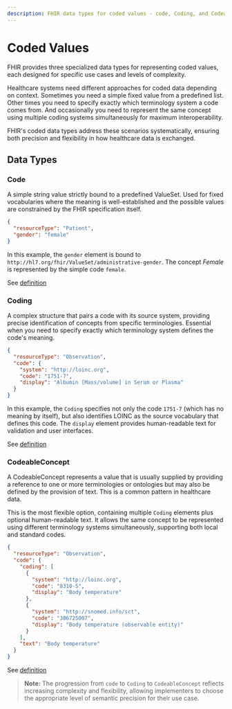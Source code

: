 ```yaml
---
description: FHIR data types for coded values - code, Coding, and CodeableConcept with examples and use cases
---
```


# Coded Values

FHIR provides three specialized data types for representing coded values, each designed for specific use cases and levels of complexity.

Healthcare systems need different approaches for coded data depending on context. Sometimes you need a simple fixed value from a predefined list. Other times you need to specify exactly which terminology system a code comes from. And occasionally you need to represent the same concept using multiple coding systems simultaneously for maximum interoperability.

FHIR's coded data types address these scenarios systematically, ensuring both precision and flexibility in how healthcare data is exchanged.

## Data Types

### Code

A simple string value strictly bound to a predefined ValueSet. Used for fixed vocabularies where the meaning is well-established and the possible values are constrained by the FHIR specification itself.

```json
{
  "resourceType": "Patient", 
  "gender": "female"
}
```

In this example, the `gender` element is bound to `http://hl7.org/fhir/ValueSet/administrative-gender`. The concept *Female* is represented by the simple code `female`.

See [definition](https://www.hl7.org/fhir/R4/datatypes.html#code)

### Coding

A complex structure that pairs a code with its source system, providing precise identification of concepts from specific terminologies. Essential when you need to specify exactly which terminology system defines the code's meaning.

```json
{
  "resourceType": "Observation",
  "code": {
    "system": "http://loinc.org",
    "code": "1751-7", 
    "display": "Albumin [Mass/volume] in Serum or Plasma"
  }
}
```

In this example, the `Coding` specifies not only the code `1751-7` (which has no meaning by itself), but also identifies LOINC as the source vocabulary that defines this code. The `display` element provides human-readable text for validation and user interfaces.

See [definition](https://www.hl7.org/fhir/R4/datatypes.html#coding)

### CodeableConcept

A CodeableConcept represents a value that is usually supplied by providing a reference to one or more terminologies or ontologies but may also be defined by the provision of text. This is a common pattern in healthcare data.

This is the most flexible option, containing multiple `Coding` elements plus optional human-readable text. It allows the same concept to be represented using different terminology systems simultaneously, supporting both local and standard codes.

```json
{
  "resourceType": "Observation",
  "code": {
    "coding": [
      {
        "system": "http://loinc.org",
        "code": "8310-5",
        "display": "Body temperature"
      },
      {
        "system": "http://snomed.info/sct", 
        "code": "386725007",
        "display": "Body temperature (observable entity)"
      }
    ],
    "text": "Body temperature"
  }
}
```

See [definition](https://www.hl7.org/fhir/R4/datatypes.html#codeableconcept)

> **Note:** The progression from `code` to `Coding` to `CodeableConcept` reflects increasing complexity and flexibility, allowing implementers to choose the appropriate level of semantic precision for their use case.

